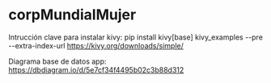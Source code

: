 # corpMundialMujer

Intrucción clave para instalar kivy:
pip install kivy[base] kivy_examples --pre --extra-index-url https://kivy.org/downloads/simple/

Diagrama base de datos app:
https://dbdiagram.io/d/5e7cf34f4495b02c3b88d312
